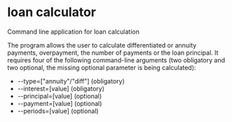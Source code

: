 # loan calculator
Command line application for loan calculation

The program allows the user to calculate differentiated or annuity payments, overpayment, the number of payments or the loan principal.
It requires four of the following command-line arguments (two obligatory and two optional, the missing optional parameter is being calculated):
* --type=["annuity"/"diff"] (obligatory)
* --interest=[value] (obligatory)
* --principal=[value] (optional)
* --payment=[value] (optional)
* --periods=[value] (optional)
